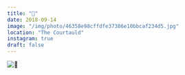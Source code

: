 ```yaml
---
title: "🐌"
date: 2018-09-14
image: "/img/photo/46358e98cffdfe37386e10bbcaf234d5.jpg"
location: "The Courtauld"
instagram: true
draft: false
---
```


![🐌](/img/photo/46358e98cffdfe37386e10bbcaf234d5.jpg)
